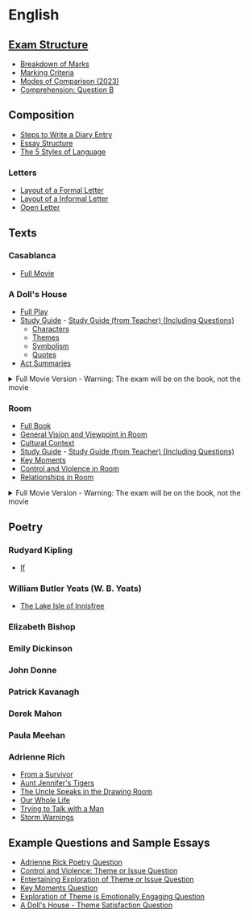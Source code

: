 # English
## [Exam Structure](exam-structure/exam-structure.md)
- [Breakdown of Marks](exam-structure/breakdown-of-marks.md)
- [Marking Criteria](exam-structure/marking-criteria.md)
- [Modes of Comparison (2023)](exam-structure/modes-of-comparison.md)
- [Comprehension: Question B](exam-structure/comprehension-question-b.md)
## Composition
- [Steps to Write a Diary Entry](composition/steps-to-write-a-diary-entry.md)
- [Essay Structure](composition/essay-structure.md)
- [The 5 Styles of Language](composition/5-langauge-styles.md)
### Letters
- [Layout of a Formal Letter](composition/letters/layout-of-a-formal-letter.md)
- [Layout of a Informal Letter](composition/letters/layout-of-an-informal-letter.md)
- [Open Letter](composition/letters/open-letter.md)
## Texts
### Casablanca
- [Full Movie](https://ia601809.us.archive.org/1/items/casablanca-1942_202012/Casablanca%20%281942%29.mp4)
### A Doll's House
- [Full Play](texts/dolls-house/dolls-house.pdf)
- [Study Guide](texts/dolls-house/study-guide.md) - [Study Guide (from Teacher) (Including Questions)](texts/dolls-house/study-guide/a-dolls-house-study-guide.pdf) 
    - [Characters](texts/dolls-house/study-guide/characters.md)
    - [Themes](texts/dolls-house/study-guide/themes.md)
    - [Symbolism](texts/dolls-house/study-guide/symbolism.md)
    - [Quotes](texts/dolls-house/study-guide/quotes.md)
- [Act Summaries](texts/dolls-house/act-summaries.md)
<details>
<summary>Full Movie Version - Warning: The exam will be on the book, not the movie</summary>
<a href="https://ia904500.us.archive.org/4/items/a-dolls-house-1973-christmas-drama-romance/A%20Doll%27s%20House%20%281973%20Christmas%2C%20Drama%2C%20Romance%29.mp4">Full Movie</a>
</details>

### Room
- [Full Book](texts/room/room.pdf)
- [General Vision and Viewpoint in Room](texts/room/general-vision-and-viewpoint.md)
- [Cultural Context](texts/room/cultural-context.md)
- [Study Guide](texts/room/study-guide.md) - [Study Guide (from Teacher) (Including Questions)](texts/room/study-guide.pdf)
- [Key Moments](texts/room/key-moments.md)
- [Control and Violence in Room](texts/room/control-and-violence.md)
- [Relationships in Room](texts/room/relationships.md)
<details>
<summary>Full Movie Version - Warning: The exam will be on the book, not the movie</summary>
<ul>
<li><a href="https://www.primevideo.com/detail/0FBAC1VTAGPV8WG67VEQGKOQ7D/ref=atv_dl_rdr">Amazon Prime</a></li>
<li><a href="https://tv.apple.com/ie/movie/room/umc.cmc.4qedzhrvrx38fydedbko7xr0l?at=1000l3V2&ct=effeteHalicore&playableId=tvs.sbd.9001%3A1070286534">Apple TV</a></li>
</ul>
</details>

## Poetry <!--Where to find poems: [Poetry Foundation](https://www.poetryfoundation.org/)-->
### Rudyard Kipling
- [If](poetry/rudyard-kipling/if.md)
### William Butler Yeats (W. B. Yeats)
- [The Lake Isle of Innisfree](poetry/w-b-yeats/the-lake-isle-of-innisfree.md)
### Elizabeth Bishop
### Emily Dickinson
### John Donne
### Patrick Kavanagh
### Derek Mahon
### Paula Meehan
### Adrienne Rich
- [From a Survivor](peotry/adrienne-rich/from-a-survivor.md)
- [Aunt Jennifer's Tigers](poetry/adrienne-rich/aunt-jennifer-tigers.md)
- [The Uncle Speaks in the Drawing Room](poetry/adrienne-rich/the-uncle-speaks-in-the-drawing-room.md)
- [Our Whole Life](poetry/adrienne-rich/our-whole-life.md)
- [Trying to Talk with a Man](poetry/adrienne-rich/trying-to-talk-with-a-man.md)
- [Storm Warnings](poetry/adrienne-rich/storm-warnings.md)
## Example Questions and Sample Essays
- [Adrienne Rick Poetry Question](example-questions/adrienne-rich-poetry-question.md)
- [Control and Violence: Theme or Issue Question](example-questions/control-and-violence-question.md)
- [Entertaining Exploration of Theme or Issue Question](example-questions/entertaining-exploration-of-issue-question.md)
- [Key Moments Question](example-questions/key-moments-question.md)
- [Exploration of Theme is Emotionally Engaging Question](example-questions/emotionally-engaging-theme.md)
- [A Doll's House - Theme Satisfaction Question](example-questions/theme-satisfaction-a-dolls-house.md)
